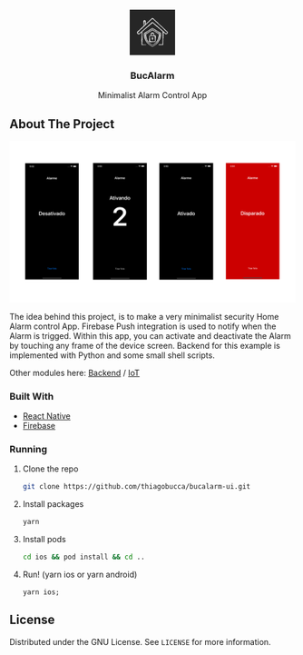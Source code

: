 

<!-- PROJECT LOGO -->
<br />
<p align="center">
  <a href="https://github.com/thiagobucca/bucalarm-ui">
    <img src="images/appIcon.jpg" alt="Logo" width="80" height="80">
  </a>

  <h3 align="center">BucAlarm</h3>

  <p align="center">
    Minimalist Alarm Control App
    <br />
  </p>
</p>


<!-- ABOUT THE PROJECT -->
## About The Project

[![Product Name Screen Shot][product-screenshot]](https://github.com/thiagobucca/bucalarm-ui)

The idea behind this project, is to make a very minimalist security Home Alarm control App.
Firebase Push integration is used to notify when the Alarm is trigged. Within this app,
you can activate and deactivate the Alarm by touching any frame of the device screen. Backend for this example is implemented
with Python and some small shell scripts.

Other modules here: [Backend](https://github.com/thiagobucca/bucalarm-api) / [IoT](https://github.com/thiagobucca/bucalarm-iot)


### Built With

* [React Native](https://reactnative.dev/)
* [Firebase](https://firebase.google.com/)

### Running

1. Clone the repo
   ```sh
   git clone https://github.com/thiagobucca/bucalarm-ui.git
   ```
2. Install packages
   ```sh
   yarn
   ```
3. Install pods
   ```sh
   cd ios && pod install && cd ..
   ```
3. Run! (yarn ios or yarn android)
   ```JS
   yarn ios;
   ```

<!-- LICENSE -->
## License

Distributed under the GNU License. See `LICENSE` for more information.

<!-- MARKDOWN LINKS & IMAGES -->
[product-screenshot]: images/screenshot.png
